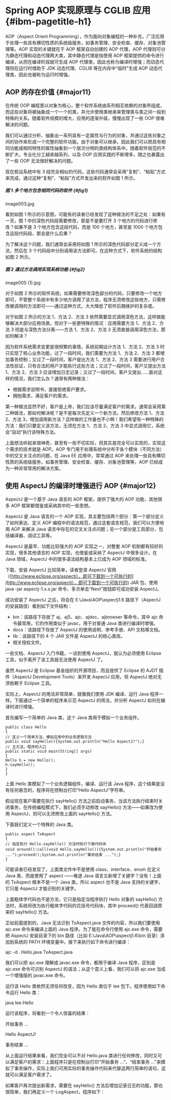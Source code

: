 # Spring AOP 实现原理与 CGLIB 应用 {#ibm-pagetitle-h1}

AOP（Aspect Orient Programming），作为面向对象编程的一种补充，广泛应用于处理一些具有横切性质的系统级服务，如事务管理、安全检查、缓存、对象池管理等。AOP 实现的关键就在于 AOP 框架自动创建的 AOP 代理，AOP 代理则可分为静态代理和动态代理两大类，其中静态代理是指使用 AOP 框架提供的命令进行编译，从而在编译阶段就可生成 AOP 代理类，因此也称为编译时增强；而动态代理则在运行时借助于 JDK 动态代理、CGLIB 等在内存中“临时”生成 AOP 动态代理类，因此也被称为运行时增强。

## AOP 的存在价值 {#major11}

在传统 OOP 编程里以对象为核心，整个软件系统由系列相互依赖的对象所组成，而这些对象将被抽象成一个一个的类，并允许使用类继承来管理类与类之间一般到特殊的关系。随着软件规模的增大，应用的逐渐升级，慢慢出现了一些 OOP 很难解决的问题。

我们可以通过分析、抽象出一系列具有一定属性与行为的对象，并通过这些对象之间的协作来形成一个完整的软件功能。由于对象可以继承，因此我们可以把具有相同功能或相同特性的属性抽象到一个层次分明的类结构体系中。随着软件规范的不断扩大，专业化分工越来越系列，以及 OOP 应用实践的不断增多，随之也暴露出了一些 OOP 无法很好解决的问题。

现在假设系统中有 3 段完全相似的代码，这些代码通常会采用“复制”、“粘贴”方式来完成，通过这种“复制”、“粘贴”方式开发出来的软件如图 1 所示。

##### 图 1.多个地方包含相同代码的软件 {#fig1}

image003.jpg

看到如图 1 所示的示意图，可能有的读者已经发现了这种做法的不足之处：如果有一天，图 1 中的深色代码段需要修改，那是不是要打开 3 个地方的代码进行修改？如果不是 3 个地方包含这段代码，而是 100 个地方，甚至是 1000 个地方包含这段代码段，那会是什么后果？

为了解决这个问题，我们通常会采用将如图 1 所示的深色代码部分定义成一个方法，然后在 3 个代码段中分别调用该方法即可。在这种方式下，软件系统的结构如图 2 所示。

##### 图 2 通过方法调用实现系统功能 {#fig2}

image005 \(1\).jpg

对于如图 2 所示的软件系统，如果需要修改深色部分的代码，只要修改一个地方即可，不管整个系统中有多少地方调用了该方法，程序无须修改这些地方，只需修改被调用的方法即可——通过这种方式，大大降低了软件后期维护的复杂度。

对于如图 2 所示的方法 1、方法 2、方法 3 依然需要显式调用深色方法，这样做能够解决大部分应用场景。但对于一些更特殊的情况：应用需要方法 1、方法 2、方法 3 彻底与深色方法分离——方法 1、方法 2、方法 3 无须直接调用深色方法，那如何解决？

因为软件系统需求变更是很频繁的事情，系统前期设计方法 1、方法 2、方法 3 时只实现了核心业务功能，过了一段时间，我们需要为方法 1、方法 2、方法 3 都增加事务控制；又过了一段时间，客户提出方法 1、方法 2、方法 3 需要进行用户合法性验证，只有合法的用户才能执行这些方法；又过了一段时间，客户又提出方法 1、方法 2、方法 3 应该增加日志记录；又过了一段时间，客户又提出……面对这样的情况，我们怎么办？通常有两种做法：

* 根据需求说明书，直接拒绝客户要求。
* 拥抱需求，满足客户的需求。

第一种做法显然不好，客户是上帝，我们应该尽量满足客户的需求。通常会采用第二种做法，那如何解决呢？是不是每次先定义一个新方法，然后修改方法 1、方法 2、方法 3，增加调用新方法？这样做的工作量也不小啊！我们希望有一种特殊的方法：我们只要定义该方法，无须在方法 1、方法 2、方法 3 中显式调用它，系统会“自动”执行该特殊方法。

上面想法听起来很神奇，甚至有一些不切实际，但其实是完全可以实现的，实现这个需求的技术就是 AOP。AOP 专门用于处理系统中分布于各个模块（不同方法）中的交叉关注点的问题，在 Java EE 应用中，常常通过 AOP 来处理一些具有横切性质的系统级服务，如事务管理、安全检查、缓存、对象池管理等，AOP 已经成为一种非常常用的解决方案。

## 使用 AspectJ 的编译时增强进行 AOP {#major12}

AspectJ 是一个基于 Java 语言的 AOP 框架，提供了强大的 AOP 功能，其他很多 AOP 框架都借鉴或采纳其中的一些思想。

AspectJ 是 Java 语言的一个 AOP 实现，其主要包括两个部分：第一个部分定义了如何表达、定义 AOP 编程中的语法规范，通过这套语言规范，我们可以方便地用 AOP 来解决 Java 语言中存在的交叉关注点问题；另一个部分是工具部分，包括编译器、调试工具等。

AspectJ 是最早、功能比较强大的 AOP 实现之一，对整套 AOP 机制都有较好的实现，很多其他语言的 AOP 实现，也借鉴或采纳了 AspectJ 中很多设计。在 Java 领域，AspectJ 中的很多语法结构基本上已成为 AOP 领域的标准。

下载、安装 AspectJ 比较简单，读者登录 AspectJ 官网（[http://www.eclipse.org/aspectj），即可下载到一个可执行的](http://www.eclipse.org/aspectj），即可下载到一个可执行的) JAR 包，使用 java -jar aspectj-1.x.x.jar 命令、多次单击“Next”按钮即可成功安装 AspectJ。

成功安装了 AspectJ 之后，将会在 E:\Java\AOP\aspectj1.6 路径下（AspectJ 的安装路径）看到如下文件结构：

* bin：该路径下存放了 aj、aj5、ajc、ajdoc、ajbrowser 等命令，其中 ajc 命令最常用，它的作用类似于 javac，用于对普通 Java 类进行编译时增强。
* docs：该路径下存放了 AspectJ 的使用说明、参考手册、API 文档等文档。
* lib：该路径下的 4 个 JAR 文件是 AspectJ 的核心类库。
* 相关授权文件。

一些文档、AspectJ 入门书籍，一谈到使用 AspectJ，就认为必须使用 Eclipse 工具，似乎离开了该工具就无法使用 AspectJ 了。

虽然 AspectJ 是 Eclipse 基金组织的开源项目，而且提供了 Eclipse 的 AJDT 插件（AspectJ Development Tools）来开发 AspectJ 应用，但 AspectJ 绝对无须依赖于 Eclipse 工具。

实际上，AspectJ 的用法非常简单，就像我们使用 JDK 编译、运行 Java 程序一样。下面通过一个简单的程序来示范 AspectJ 的用法，并分析 AspectJ 如何在编译时进行增强。

首先编写一个简单的 Java 类，这个 Java 类用于模拟一个业务组件。

```
public class Hello 
{ 
// 定义一个简单方法，模拟应用中的业务逻辑方法
public void sayHello(){System.out.println("Hello AspectJ!");}
// 主方法，程序的入口
public static void main(String[] args) 
{ 
Hello h = new Hello(); 
h.sayHello(); 
} 
}
```

上面 Hello 类模拟了一个业务逻辑组件，编译、运行该 Java 程序，这个结果是没有任何悬念的，程序将在控制台打印“Hello AspectJ”字符串。

假设现在客户需要在执行 sayHello\(\) 方法之前启动事务，当该方法执行结束时关闭事务，在传统编程模式下，我们必须手动修改 sayHello\(\) 方法——如果改为使用 AspectJ，则可以无须修改上面的 sayHello\(\) 方法。

下面我们定义一个特殊的 Java 类。

```
public aspect TxAspect 
{ 
// 指定执行 Hello.sayHello() 方法时执行下面代码块
void around():call(void Hello.sayHello()){System.out.println("开始事务 ...");proceed();System.out.println("事务结束 ...");}
}
```

可能读者已经发现了，上面类文件中不是使用 class、interface、enum 在定义 Java 类，而是使用了 aspect ——难道 Java 语言又新增了关键字？没有！上面的 TxAspect 根本不是一个 Java 类，所以 aspect 也不是 Java 支持的关键字，它只是 AspectJ 才能识别的关键字。

上面粗体字代码也不是方法，它只是指定当程序执行 Hello 对象的 sayHello\(\) 方法时，系统将改为执行粗体字代码的花括号代码块，其中 proceed\(\) 代表回调原来的 sayHello\(\) 方法。

正如前面提到的，Java 无法识别 TxAspect.java 文件的内容，所以我们要使用 ajc.exe 命令来编译上面的 Java 程序。为了能在命令行使用 ajc.exe 命令，需要把 AspectJ 安装目录下的 bin 路径（比如 E:\Java\AOP\aspectj1.6\bin 目录）添加到系统的 PATH 环境变量中。接下来执行如下命令进行编译：

ajc -d . Hello.java TxAspect.java

我们可以把 ajc.exe 理解成 javac.exe 命令，都用于编译 Java 程序，区别是 ajc.exe 命令可识别 AspectJ 的语法；从这个意义上看，我们可以将 ajc.exe 当成一个增强版的 javac.exe 命令。

运行该 Hello 类依然无须任何改变，因为 Hello 类位于 lee 包下。程序使用如下命令运行 Hello 类：

java lee.Hello

运行该程序，将看到一个令人惊喜的结果：

开始事务 ...

Hello AspectJ!

事务结束 ...

从上面运行结果来看，我们完全可以不对 Hello.java 类进行任何修改，同时又可以满足客户的需求：上面程序只是在控制台打印“开始事务 ...”、“结束事务 ...”来模拟了事务操作，实际上我们可用实际的事务操作代码来代替这两行简单的语句，这就可以满足客户需求了。

如果客户再次提出新需求，需要在 sayHello\(\) 方法后增加记录日志的功能，那也很简单，我们再定义一个 LogAspect，程序如下：

